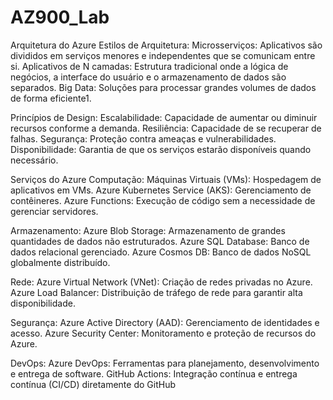 # AZ900_Lab

Arquitetura do Azure
Estilos de Arquitetura:
Microsserviços: Aplicativos são divididos em serviços menores e independentes que se comunicam entre si.
Aplicativos de N camadas: Estrutura tradicional onde a lógica de negócios, a interface do usuário e o armazenamento de dados são separados.
Big Data: Soluções para processar grandes volumes de dados de forma eficiente1.

Princípios de Design:
Escalabilidade: Capacidade de aumentar ou diminuir recursos conforme a demanda.
Resiliência: Capacidade de se recuperar de falhas.
Segurança: Proteção contra ameaças e vulnerabilidades.
Disponibilidade: Garantia de que os serviços estarão disponíveis quando necessário.

Serviços do Azure
Computação:
Máquinas Virtuais (VMs): Hospedagem de aplicativos em VMs.
Azure Kubernetes Service (AKS): Gerenciamento de contêineres.
Azure Functions: Execução de código sem a necessidade de gerenciar servidores.

Armazenamento:
Azure Blob Storage: Armazenamento de grandes quantidades de dados não estruturados.
Azure SQL Database: Banco de dados relacional gerenciado.
Azure Cosmos DB: Banco de dados NoSQL globalmente distribuído.

Rede:
Azure Virtual Network (VNet): Criação de redes privadas no Azure.
Azure Load Balancer: Distribuição de tráfego de rede para garantir alta disponibilidade.

Segurança:
Azure Active Directory (AAD): Gerenciamento de identidades e acesso.
Azure Security Center: Monitoramento e proteção de recursos do Azure.

DevOps:
Azure DevOps: Ferramentas para planejamento, desenvolvimento e entrega de software.
GitHub Actions: Integração contínua e entrega contínua (CI/CD) diretamente do GitHub
